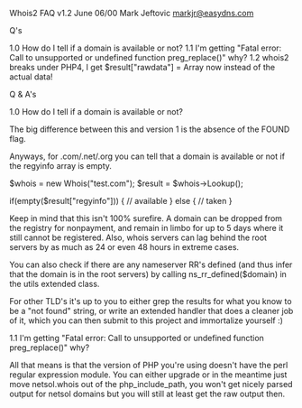
Whois2 FAQ v1.2 June 06/00 Mark Jeftovic <markjr@easydns.com>

Q's

1.0 How do I tell if a domain is available or not?
1.1 I'm getting "Fatal error:  Call to unsupported or undefined function
    preg_replace()" why?
1.2 whois2 breaks under PHP4, I get $result["rawdata"] = Array now instead
    of the actual data!

Q & A's

1.0 How do I tell if a domain is available or not?

The big difference between this and version 1 is the absence of the
FOUND flag.

Anyways, for .com/.net/.org you can tell that a domain is available
or not if the regyinfo array is empty.

$whois = new Whois("test.com");
$result = $whois->Lookup();

if(empty($result["regyinfo"])) {
        // available
} else {
        // taken
}

Keep in mind that this isn't 100% surefire. A domain can be dropped from
the registry for nonpayment, and remain in limbo for up to 5 days where
it still cannot be registered. Also, whois servers can lag behind the root
servers by as much as 24 or even 48 hours in extreme cases.

You can also check if there are any nameserver RR's defined (and thus infer
that the domain is in the root servers) by calling ns_rr_defined($domain)
in the utils extended class.

For other TLD's it's up to you to either grep the results for what you know
to be a "not found" string, or write an extended handler that does a cleaner
job of it, which you can then submit to this project and immortalize yourself :)


1.1 I'm getting "Fatal error:  Call to unsupported or undefined function
    preg_replace()" why?

All that means is that the version of PHP you're using doesn't have
the perl regular expression module. You can either upgrade or in
the meantime just move netsol.whois out of the php_include_path,
you won't get nicely parsed output for netsol domains but you
will still at least get the raw output then.
